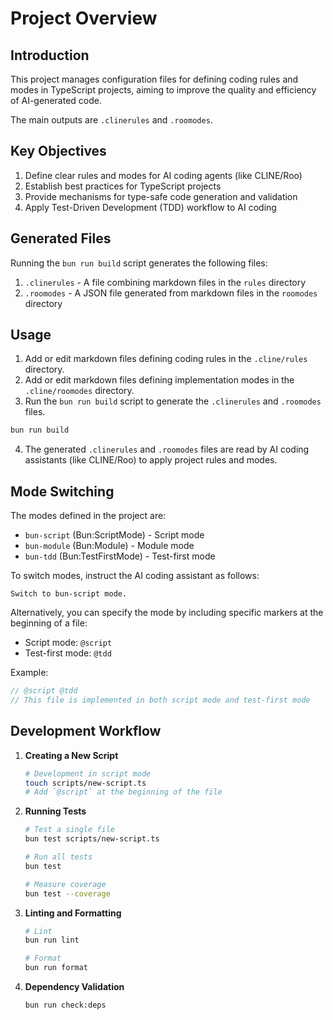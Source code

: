 # Project Overview

## Introduction
This project manages configuration files for defining coding rules and modes in TypeScript projects, aiming to improve the quality and efficiency of AI-generated code.

The main outputs are `.clinerules` and `.roomodes`.

## Key Objectives

1. Define clear rules and modes for AI coding agents (like CLINE/Roo)
2. Establish best practices for TypeScript projects
3. Provide mechanisms for type-safe code generation and validation
4. Apply Test-Driven Development (TDD) workflow to AI coding

## Generated Files

Running the `bun run build` script generates the following files:

1. `.clinerules` - A file combining markdown files in the `rules` directory
2. `.roomodes` - A JSON file generated from markdown files in the `roomodes` directory

## Usage

1. Add or edit markdown files defining coding rules in the `.cline/rules` directory.
2. Add or edit markdown files defining implementation modes in the `.cline/roomodes` directory.
3. Run the `bun run build` script to generate the `.clinerules` and `.roomodes` files.

```bash
bun run build
```

4. The generated `.clinerules` and `.roomodes` files are read by AI coding assistants (like CLINE/Roo) to apply project rules and modes.

## Mode Switching

The modes defined in the project are:

- `bun-script` (Bun:ScriptMode) - Script mode
- `bun-module` (Bun:Module) - Module mode
- `bun-tdd` (Bun:TestFirstMode) - Test-first mode

To switch modes, instruct the AI coding assistant as follows:

```
Switch to bun-script mode.
```

Alternatively, you can specify the mode by including specific markers at the beginning of a file:

- Script mode: `@script`
- Test-first mode: `@tdd`

Example:

```ts
// @script @tdd
// This file is implemented in both script mode and test-first mode
```

## Development Workflow

1. **Creating a New Script**
   ```bash
   # Development in script mode
   touch scripts/new-script.ts
   # Add `@script` at the beginning of the file
   ```

2. **Running Tests**
   ```bash
   # Test a single file
   bun test scripts/new-script.ts
   
   # Run all tests
   bun test
   
   # Measure coverage
   bun test --coverage
   ```

3. **Linting and Formatting**
   ```bash
   # Lint
   bun run lint
   
   # Format
   bun run format
   ```

4. **Dependency Validation**
   ```bash
   bun run check:deps
   ```